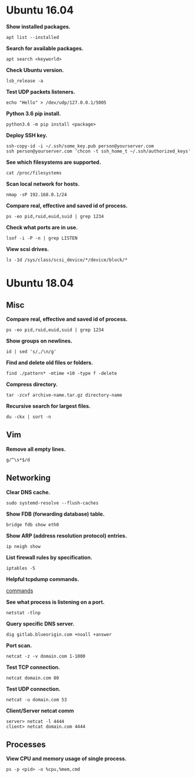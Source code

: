# Ubuntu 16.04
**Show installed packages.**

`apt list --installed`

**Search for available packages.**

`apt search <keyworld>`

**Check Ubuntu version.**

`lsb_release -a`

**Test UDP packets listeners.**

`echo "Hello" > /dev/udp/127.0.0.1/5005`

**Python 3.6 pip install.**

`python3.6 -m pip install <package>`

**Deploy SSH key.**

```
ssh-copy-id -i ~/.ssh/some_key.pub person@yourserver.com
ssh person@yourserver.com 'chcon -t ssh_home_t ~/.ssh/authorized_keys'
```

**See which filesystems are supported.**

`cat /proc/filesystems`

**Scan local network for hosts.**

`nmap -sP 192.168.0.1/24`

**Compare real, effective and saved id of process.**

`ps -eo pid,ruid,euid,suid | grep 1234`

**Check what ports are in use.**

`lsof -i -P -n | grep LISTEN`

**View scsi drives.**

`ls -1d /sys/class/scsi_device/*/device/block/*`

# Ubuntu 18.04
## Misc
**Compare real, effective and saved id of process.**

`ps -eo pid,ruid,euid,suid | grep 1234`

**Show groups on newlines.**

`id | sed 's/,/\n/g'`

**Find and delete old files or folders.**

`find ./pattern* -mtime +10 -type f -delete`

**Compress directory.**

`tar -zcvf archive-name.tar.gz directory-name`

**Recursive search for largest files.**

`du -ckx | sort -n`

## Vim
**Remove all empty lines.**

`g/^\s*$/d`

## Networking
**Clear DNS cache.**

`sudo systemd-resolve --flush-caches`

**Show FDB (forwarding database) table.**

`bridge fdb show eth0`

**Show ARP (address resolution protocol) entries.**

`ip neigh show`

**List firewall rules by specification.**

`iptables -S`

**Helpful tcpdump commands.**

<a href="https://hackertarget.com/tcpdump-examples/">commands</a>

**See what process is listening on a port.**

`netstat -tlnp`

**Query specific DNS server.**

`dig gitlab.blueorigin.com +noall +answer`

**Port scan.**

`netcat -z -v domain.com 1-1000`

**Test TCP connection.**

`netcat domain.com 80`

**Test UDP connection.**

`netcat -u domain.com 53`

**Client/Server netcat comm**

```
server> netcat -l 4444
client> netcat domain.com 4444
````

## Processes
**View CPU and memory usage of single process.**

`ps -p <pid> -o %cpu,%mem,cmd`
